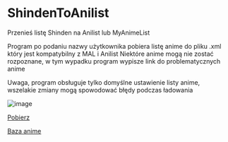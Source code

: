 # ShindenToAnilist
 Przenieś listę Shinden na Anilist lub MyAnimeList

Program po podaniu nazwy użytkownika pobiera listę anime do pliku .xml który jest kompatybilny z MAL i Anilist
Niektóre anime mogą nie zostać rozpoznane, w tym wypadku program wypisze link do problematycznych anime

Uwaga, program obsługuje tylko domyślne ustawienie listy anime, wszelakie zmiany mogą spowodować błędy podczas ładowania

![image](https://user-images.githubusercontent.com/43544435/159170284-22d15e68-3a28-4149-aa26-1b9dcda77428.png)


[Pobierz](https://github.com/AbdShullah/ShindenToAnilist/releases)

[Baza anime](https://github.com/manami-project/anime-offline-database)
